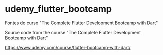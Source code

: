 # udemy_flutter_bootcamp
Fontes do curso "The Complete Flutter Development Bootcamp with Dart"  

Source code from the course "The Complete Flutter Development Bootcamp with Dart"   

https://www.udemy.com/course/flutter-bootcamp-with-dart/
